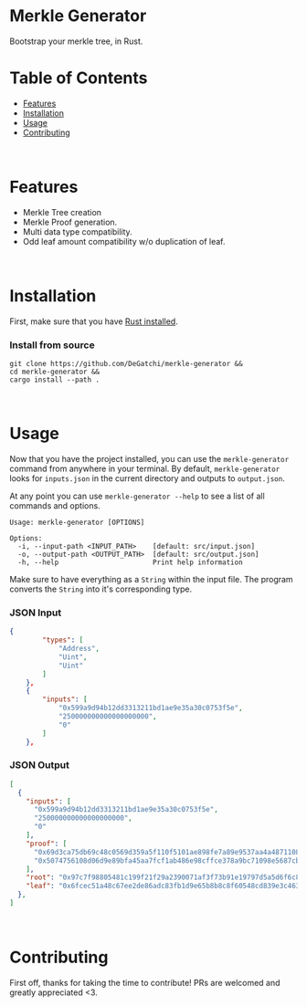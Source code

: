 # Merkle Generator
Bootstrap your merkle tree, in Rust.

# Table of Contents
- [Features](#features)
- [Installation](#installation)
- [Usage](#usage)
- [Contributing](#contributing)

&nbsp;
# Features
- Merkle Tree creation
- Merkle Proof generation.
- Multi data type compatibility.
- Odd leaf amount compatibility w/o duplication of leaf.

&nbsp;
# Installation
First, make sure that you have [Rust installed](https://www.rust-lang.org/tools/install).
&nbsp;
### Install from source
```
git clone https://github.com/DeGatchi/merkle-generator &&
cd merkle-generator &&
cargo install --path .
```

&nbsp;
# Usage
Now that you have the project installed, you can use the `merkle-generator` command from anywhere in your terminal. By default, `merkle-generator` looks for `inputs.json` in the current directory and outputs to `output.json`.

At any point you can use `merkle-generator --help` to see a list of all commands and options.

```
Usage: merkle-generator [OPTIONS]

Options:
  -i, --input-path <INPUT_PATH>    [default: src/input.json]
  -o, --output-path <OUTPUT_PATH>  [default: src/output.json]
  -h, --help                       Print help information
```

Make sure to have everything as a `String` within the input file. The program converts the `String` into it's corresponding type.

### JSON Input
```json
{
        "types": [
            "Address",
            "Uint",
            "Uint"
        ]
    },
    {
        "inputs": [
            "0x599a9d94b12dd3313211bd1ae9e35a30c0753f5e",
            "250000000000000000000",
            "0"
        ]
    },
```


### JSON Output
```json
[
  {
    "inputs": [
      "0x599a9d94b12dd3313211bd1ae9e35a30c0753f5e",
      "250000000000000000000",
      "0"
    ],
    "proof": [
      "0x69d3ca75db69c48c0569d359a5f110f5101ae898fe7a89e9537aa4a487110801",
      "0x5074756108d06d9e89bfa45aa7fcf1ab486e98cffce378a9bc71098e5687cb84"
    ],
    "root": "0x97c7f98805481c199f21f29a2390071af3f73b91e19797d5a5d6f6c8bed296c6",
    "leaf": "0x6fcec51a48c67ee2de86adc83fb1d9e65b8b8c8f60548cd839e3c463c9e5a46a"
  },
]
```

&nbsp;
# Contributing
First off, thanks for taking the time to contribute! PRs are welcomed and greatly appreciated <3.